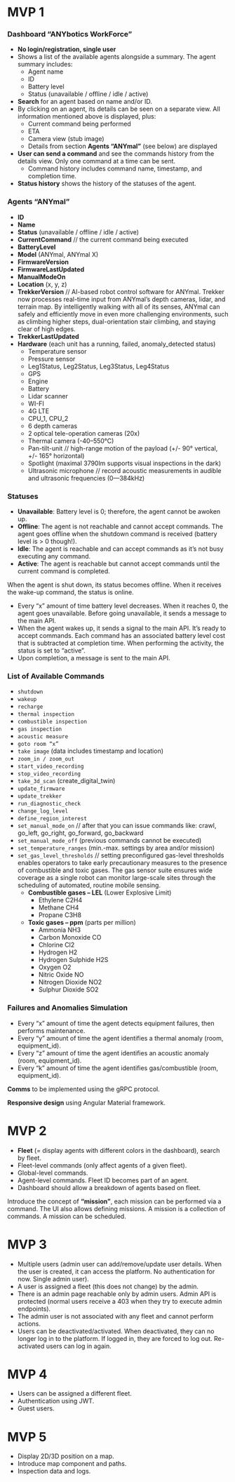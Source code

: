 # MVP 1

### Dashboard “ANYbotics WorkForce”

- **No login/registration, single user**
- Shows a list of the available agents alongside a summary. The agent summary includes:
  - Agent name
  - ID
  - Battery level
  - Status (unavailable / offline / idle / active)
- **Search** for an agent based on name and/or ID.
- By clicking on an agent, its details can be seen on a separate view. All information mentioned above is displayed, plus:
  - Current command being performed
  - ETA
  - Camera view (stub image)
  - Details from section **Agents “ANYmal”** (see below) are displayed
- **User can send a command** and see the commands history from the details view. Only one command at a time can be sent.
  - Command history includes command name, timestamp, and completion time.
- **Status history** shows the history of the statuses of the agent.

### Agents “ANYmal”

- **ID**
- **Name**
- **Status** (unavailable / offline / idle / active)
- **CurrentCommand** // the current command being executed
- **BatteryLevel**
- **Model** (ANYmal, ANYmal X)
- **FirmwareVersion**
- **FirmwareLastUpdated**
- **ManualModeOn**
- **Location** (x, y, z)
- **TrekkerVersion** // AI-based robot control software for ANYmal. Trekker now processes real-time input from ANYmal’s depth cameras, lidar, and terrain map. By intelligently walking with all of its senses, ANYmal can safely and efficiently move in even more challenging environments, such as climbing higher steps, dual-orientation stair climbing, and staying clear of high edges.
- **TrekkerLastUpdated**
- **Hardware** (each unit has a running, failed, anomaly_detected status)
  - Temperature sensor
  - Pressure sensor
  - Leg1Status, Leg2Status, Leg3Status, Leg4Status
  - GPS
  - Engine
  - Battery
  - Lidar scanner
  - WI-FI
  - 4G LTE
  - CPU_1, CPU_2
  - 6 depth cameras
  - 2 optical tele-operation cameras (20x)
  - Thermal camera (-40–550°C)
  - Pan-tilt-unit // high-range motion of the payload (+/- 90° vertical, +/- 165° horizontal)
  - Spotlight (maximal 3790lm supports visual inspections in the dark)
  - Ultrasonic microphone // record acoustic measurements in audible and ultrasonic frequencies (0—384kHz)

### Statuses 

- **Unavailable**: Battery level is 0; therefore, the agent cannot be awoken up.
- **Offline**: The agent is not reachable and cannot accept commands. The agent goes offline when the shutdown command is received (battery level is > 0 though!).
- **Idle**: The agent is reachable and can accept commands as it’s not busy executing any command.
- **Active**: The agent is reachable but cannot accept commands until the current command is completed.

When the agent is shut down, its status becomes offline. When it receives the wake-up command, the status is online.

- Every “x” amount of time battery level decreases. When it reaches 0, the agent goes unavailable. Before going unavailable, it sends a message to the main API.
- When the agent wakes up, it sends a signal to the main API. It’s ready to accept commands. Each command has an associated battery level cost that is subtracted at completion time. When performing the activity, the status is set to “active”.
- Upon completion, a message is sent to the main API.

### List of Available Commands

- `shutdown`
- `wakeup`
- `recharge`
- `thermal inspection`
- `combustible inspection`
- `gas inspection`
- `acoustic measure`
- `goto room “x”`
- `take image` (data includes timestamp and location)
- `zoom_in / zoom_out`
- `start_video_recording`
- `stop_video_recording`
- `take_3d_scan` (create_digital_twin)
- `update_firmware`
- `update_trekker`
- `run_diagnostic_check`
- `change_log_level`
- `define_region_interest`
- `set_manual_mode_on` // after that you can issue commands like: crawl, go_left, go_right, go_forward, go_backward
- `set_manual_mode_off` (previous commands cannot be executed)
- `set_temperature_ranges` (min.-max. settings by area and/or mission)
- `set_gas_level_thresholds` // setting preconfigured gas-level thresholds enables operators to take early precautionary measures to the presence of combustible and toxic gases. The gas sensor suite ensures wide coverage as a single robot can monitor large-scale sites through the scheduling of automated, routine mobile sensing.
  - **Combustible gases – LEL** (Lower Explosive Limit)
    - Ethylene C2H4
    - Methane CH4
    - Propane C3H8
  - **Toxic gases – ppm** (parts per million)
    - Ammonia NH3
    - Carbon Monoxide CO
    - Chlorine Cl2
    - Hydrogen H2
    - Hydrogen Sulphide H2S
    - Oxygen O2
    - Nitric Oxide NO
    - Nitrogen Dioxide NO2
    - Sulphur Dioxide SO2

### Failures and Anomalies Simulation

- Every “x” amount of time the agent detects equipment failures, then performs maintenance.
- Every “y” amount of time the agent identifies a thermal anomaly (room, equipment_id).
- Every “z” amount of time the agent identifies an acoustic anomaly (room, equipment_id).
- Every “k” amount of time the agent identifies gas/combustible (room, equipment_id).

**Comms** to be implemented using the gRPC protocol.

**Responsive design** using Angular Material framework.

# MVP 2

- **Fleet** (= display agents with different colors in the dashboard), search by fleet.
- Fleet-level commands (only affect agents of a given fleet).
- Global-level commands.
- Agent-level commands. Fleet ID becomes part of an agent. 
- Dashboard should allow a breakdown of agents based on fleet.

Introduce the concept of **“mission”**, each mission can be performed via a command. The UI also allows defining missions. A mission is a collection of commands. A mission can be scheduled.

# MVP 3

- Multiple users (admin user can add/remove/update user details. When the user is created, it can access the platform. No authentication for now. Single admin user).
- A user is assigned a fleet (this does not change) by the admin.
- There is an admin page reachable only by admin users. Admin API is protected (normal users receive a 403 when they try to execute admin endpoints).
- The admin user is not associated with any fleet and cannot perform actions.
- Users can be deactivated/activated. When deactivated, they can no longer log in to the platform. If logged in, they are forced to log out. Re-activated users can log in again.

# MVP 4

- Users can be assigned a different fleet.
- Authentication using JWT.
- Guest users.

# MVP 5

- Display 2D/3D position on a map.
- Introduce map component and paths.
- Inspection data and logs.